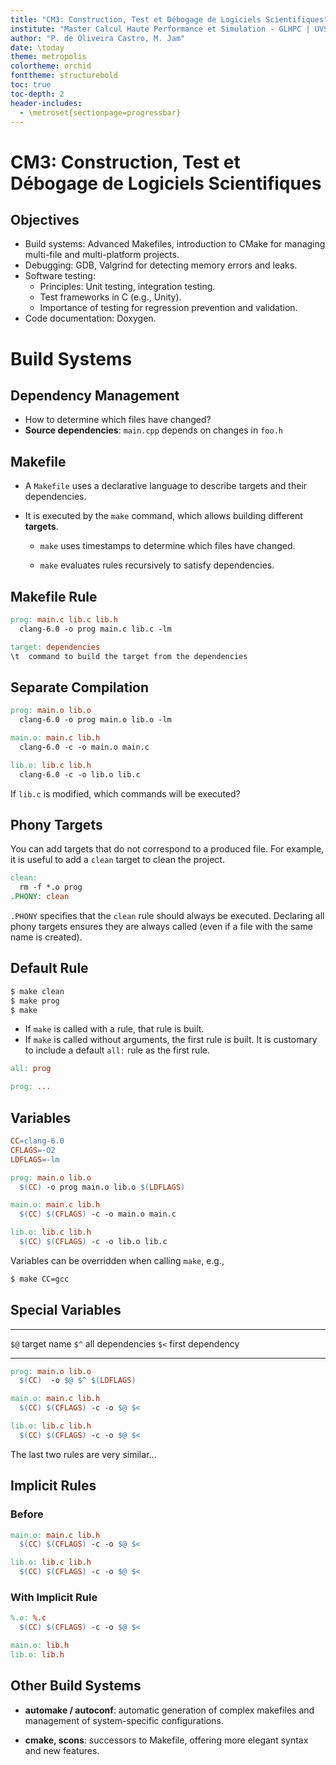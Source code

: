 ```yaml
---
title: "CM3: Construction, Test et Débogage de Logiciels Scientifiques"
institute: "Master Calcul Haute Performance et Simulation - GLHPC | UVSQ"
author: "P. de Oliveira Castro, M. Jam"
date: \today
theme: metropolis
colortheme: orchid
fonttheme: structurebold
toc: true
toc-depth: 2
header-includes:
  - \metroset{sectionpage=progressbar}
---
```


# CM3: Construction, Test et Débogage de Logiciels Scientifiques

## Objectives

- Build systems: Advanced Makefiles, introduction to CMake for managing multi-file and multi-platform projects.
- Debugging: GDB, Valgrind for detecting memory errors and leaks.
- Software testing:
  - Principles: Unit testing, integration testing.
  - Test frameworks in C (e.g., Unity).
  - Importance of testing for regression prevention and validation.
- Code documentation: Doxygen.

# Build Systems

## Dependency Management

- How to determine which files have changed?
- **Source dependencies**: `main.cpp` depends on changes in `foo.h`

## Makefile

- A `Makefile` uses a declarative language to describe targets and their dependencies.

- It is executed by the `make` command, which allows building different **targets**.

  - `make` uses timestamps to determine which files have changed.

  - `make` evaluates rules recursively to satisfy dependencies.

## Makefile Rule

```Makefile
prog: main.c lib.c lib.h
  clang-6.0 -o prog main.c lib.c -lm

target: dependencies
\t  command to build the target from the dependencies
```

## Separate Compilation

```Makefile
prog: main.o lib.o
  clang-6.0 -o prog main.o lib.o -lm

main.o: main.c lib.h
  clang-6.0 -c -o main.o main.c

lib.o: lib.c lib.h
  clang-6.0 -c -o lib.o lib.c
```

If `lib.c` is modified, which commands will be executed?

## Phony Targets

You can add targets that do not correspond to a produced file. For example, it is useful to add a `clean` target to clean the project.

```Makefile
clean:
  rm -f *.o prog
.PHONY: clean
```

`.PHONY` specifies that the `clean` rule should always be executed. Declaring all phony targets ensures they are always called (even if a file with the same name is created).

## Default Rule

```bash
$ make clean
$ make prog
$ make
```

- If `make` is called with a rule, that rule is built.
- If `make` is called without arguments, the first rule is built. It is customary to include a default `all:` rule as the first rule.

```Makefile
all: prog

prog: ...
```

## Variables

```Makefile
CC=clang-6.0
CFLAGS=-O2
LDFLAGS=-lm

prog: main.o lib.o
  $(CC) -o prog main.o lib.o $(LDFLAGS)

main.o: main.c lib.h
  $(CC) $(CFLAGS) -c -o main.o main.c

lib.o: lib.c lib.h
  $(CC) $(CFLAGS) -c -o lib.o lib.c
```

Variables can be overridden when calling `make`, e.g.,
```bash
$ make CC=gcc
```

## Special Variables

----  ------------------------
`$@`  target name
`$^`  all dependencies
`$<`  first dependency
----  ------------------------

```Makefile
prog: main.o lib.o
  $(CC)  -o $@ $^ $(LDFLAGS)

main.o: main.c lib.h
  $(CC) $(CFLAGS) -c -o $@ $<

lib.o: lib.c lib.h
  $(CC) $(CFLAGS) -c -o $@ $< 
```

The last two rules are very similar...

## Implicit Rules

### Before
```Makefile
main.o: main.c lib.h
  $(CC) $(CFLAGS) -c -o $@ $<

lib.o: lib.c lib.h
  $(CC) $(CFLAGS) -c -o $@ $< 
```

### With Implicit Rule
```Makefile
%.o: %.c
  $(CC) $(CFLAGS) -c -o $@ $<

main.o: lib.h
lib.o: lib.h
```

## Other Build Systems

- **automake / autoconf**: automatic generation of complex makefiles and management of system-specific configurations.

- **cmake, scons**: successors to Makefile, offering more elegant syntax and new features.
